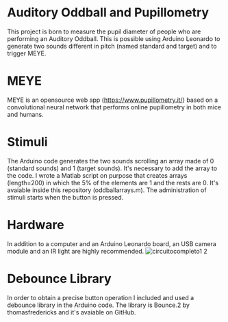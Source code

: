 # Auditory Oddball and Pupillometry
This project is born to measure the pupil diameter of people who are performing an Auditory Oddball. This is possible using Arduino Leonardo to generate two sounds different in pitch (named standard and target) and to trigger MEYE. 
# MEYE
MEYE is an opensource web app (https://www.pupillometry.it/) based on a convolutional neural network that performs online pupillometry in both mice and humans. 
# Stimuli
The Arduino code generates the two sounds scrolling an array made of 0 (standard sounds) and 1 (target sounds). It's necessary to add the array to the code. I wrote a Matlab script on purpose that creates arrays (length=200) in which the 5% of the elements are 1 and the rests are 0. It's avaiable inside this repository (oddballarrays.m). The administration of stimuli starts when the button is pressed. 
# Hardware 
In addition to a computer and an Arduino Leonardo board, an USB camera module and an IR light are highly recommended.
![circuitocompleto1 2](https://github.com/matildaercolanelli/AuditoryOddball/assets/134204071/b4fcdda3-ff5a-4415-97e9-dee3a9b72e96)
# Debounce Library
In order to obtain a precise button operation I included and used a debounce library in the Arduino code. The library is Bounce.2 by thomasfredericks and it's avaiable on GitHub.
